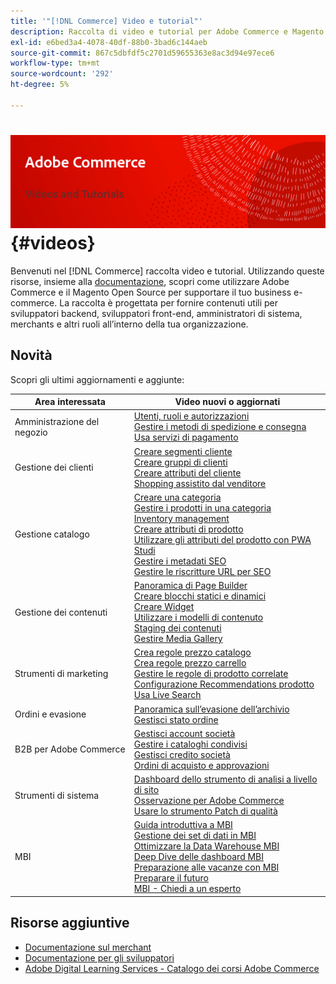 ```yaml
---
title: '"[!DNL Commerce] Video e tutorial"'
description: Raccolta di video e tutorial per Adobe Commerce e Magento Open Source
exl-id: e6bed3a4-4078-40df-88b0-3bad6c144aeb
source-git-commit: 867c5dbfdf5c2701d59655363e8ac3d94e97ece6
workflow-type: tm+mt
source-wordcount: '292'
ht-degree: 5%

---
```


# <!-- use banner as heading -->![Video e Tutorials Commerce](../assets/banner-videos-home.png) {#videos}

Benvenuti nel [!DNL Commerce] raccolta video e tutorial. Utilizzando queste risorse, insieme alla [documentazione](https://experienceleague.adobe.com/docs/commerce.html), scopri come utilizzare Adobe Commerce e il Magento Open Source per supportare il tuo business e-commerce. La raccolta è progettata per fornire contenuti utili per sviluppatori backend, sviluppatori front-end, amministratori di sistema, merchants e altri ruoli all’interno della tua organizzazione.

## Novità

Scopri gli ultimi aggiornamenti e aggiunte:

| Area interessata | Video nuovi o aggiornati |
| ------------ | ---------- |
| Amministrazione del negozio | [Utenti, ruoli e autorizzazioni](./merchant/users-roles-permissions.md) <br>[Gestire i metodi di spedizione e consegna](./merchant/shipping-delivery.md) <br>[Usa servizi di pagamento](./merchant/payment-services.md) |
| Gestione dei clienti | [Creare segmenti cliente](./merchant/customer-segments.md) <br>[Creare gruppi di clienti](./merchant/customer-groups.md) <br>[Creare attributi del cliente](./merchant/customer-attributes.md) <br>[Shopping assistito dal venditore](./merchant/seller-assisted-shopping.md) |
| Gestione catalogo | [Creare una categoria](./merchant/category-create.md) <br>[Gestire i prodotti in una categoria](./merchant/category-products.md) <br>[Inventory management](./merchant/inventory-management.md) <br>[Creare attributi di prodotto](./merchant/product-attributes-create.md) <br>[Utilizzare gli attributi del prodotto con PWA Studi](./merchant/product-attributes-pwa.md) <br>[Gestire i metadati SEO](./merchant/seo-metadata.md) <br>[Gestire le riscritture URL per SEO](./merchant/seo-url-rewrites.md) |
| Gestione dei contenuti | [Panoramica di Page Builder](./merchant/page-builder-overview.md) <br>[Creare blocchi statici e dinamici](./merchant/static-dynamic-blocks.md) <br>[Creare Widget](./merchant/widgets.md) <br>[Utilizzare i modelli di contenuto](./merchant/content-templates.md) <br>[Staging dei contenuti](./merchant/content-staging.md) <br>[Gestire Media Gallery](./merchant/media-gallery.md) |
| Strumenti di marketing | [Crea regole prezzo catalogo](./merchant/catalog-price-rules.md) <br>[Crea regole prezzo carrello](./merchant/cart-price-rules.md) <br>[Gestire le regole di prodotto correlate](./merchant/related-product-rules.md) <br>[Configurazione Recommendations prodotto](./merchant/product-recommendations.md) <br>[Usa Live Search](./merchant/live-search.md) |
| Ordini e evasione | [Panoramica sull’evasione dell’archivio](./merchant/store-fulfillment.md) <br>[Gestisci stato ordine](./merchant/order-status.md) |
| B2B per Adobe Commerce | [Gestisci account società](./merchant/b2b/company-accounts.md)  <br>[Gestire i cataloghi condivisi](./merchant/b2b/shared-catalogs.md) <br>[Gestisci credito società](./merchant/b2b/company-credit.md) <br>[Ordini di acquisto e approvazioni](./merchant/b2b/purchase-orders.md) |
| Strumenti di sistema | [Dashboard dello strumento di analisi a livello di sito](./tools/site-wide-analysis-tool.md) <br>[Osservazione per Adobe Commerce](./tools/observation-tool.md) <br>[Usare lo strumento Patch di qualità](./tools/quality-patch-tool.md) |
| MBI | [Guida introduttiva a MBI](./merchant/business-intelligence/webinars/getting-started.md) <br>[Gestione dei set di dati in MBI](./merchant/business-intelligence/webinars/manage-data-sets.md) <br>[Ottimizzare la Data Warehouse MBI](./merchant/business-intelligence/webinars/optimize-data-warehouse.md)<br>[Deep Dive delle dashboard MBI](./merchant/business-intelligence/webinars/dashboards-deep-dive.md) <br>[Preparazione alle vacanze con MBI](./merchant/business-intelligence/webinars/holiday-readiness.md) <br>[Preparare il futuro](./merchant/business-intelligence/prepare-for-future.md) <br>[MBI - Chiedi a un esperto](./merchant/business-intelligence/webinars/ask-expert.md) |

## Risorse aggiuntive

- [Documentazione sul merchant](https://experienceleague.adobe.com/docs/commerce-admin/user-guides/home.html)
- [Documentazione per gli sviluppatori](https://devdocs.magento.com/)
- [Adobe Digital Learning Services - Catalogo dei corsi Adobe Commerce](https://learning.adobe.com/catalog.html?solution=Adobe%20Commerce)
